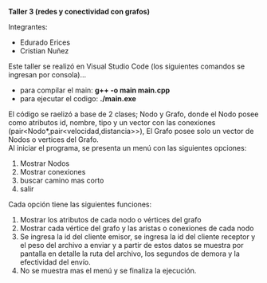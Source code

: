 **Taller 3 (redes y conectividad con grafos)** 

  Integrantes:
+ Edurado Erices
+ Cristian Nuñez

Este taller se realizó en Visual Studio Code (los siguientes comandos se ingresan por consola)...  
+ para compilar el main: **g++ -o main main.cpp**  
+ para ejecutar el codigo: **./main.exe**  

El código se raelizó a base de 2 clases; Nodo y Grafo, donde el Nodo posee como atributos id, nombre, tipo y un vector con las conexiones (pair<Nodo*,pair<velocidad,distancia>>), El Grafo posee solo un vector de Nodos o vertices del Grafo.    
Al iniciar el programa, se presenta un menú con las siguientes opciones:
1.  Mostrar Nodos
2.  Mostrar conexiones
3.  buscar camino mas corto
4.  salir  

Cada opción tiene las siguientes funciones:  
1.  Mostrar los atributos de cada nodo o vértices del grafo
2.  Mostrar cada vértice del grafo y las aristas o conexiones de cada nodo
3.  Se ingresa la id del cliente emisor, se ingresa la id del cliente receptor y el peso del archivo a enviar y a partir de estos datos se muestra por pantalla en detalle la ruta del archivo, los segundos de demora y la efectividad del envío.
4.  No se muestra mas el menú y se finaliza la ejecución.
